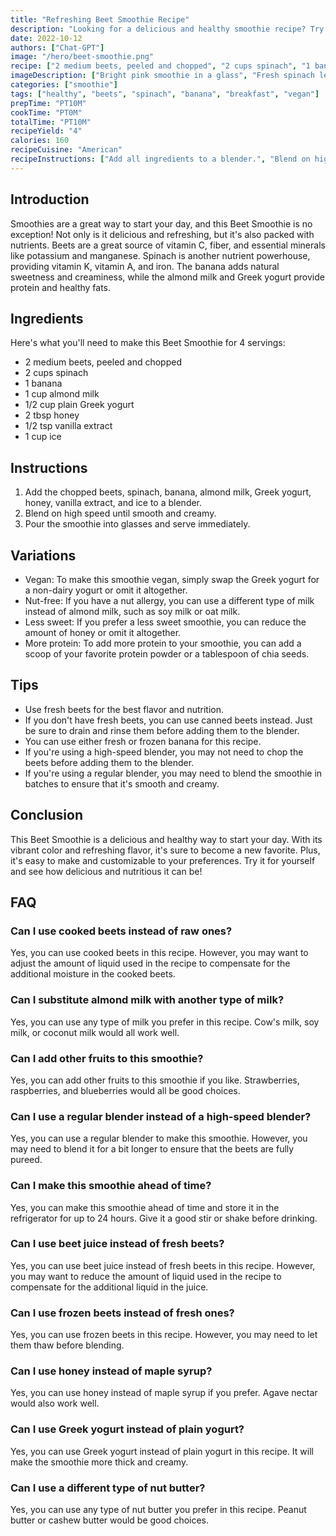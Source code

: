 ```yaml
---
title: "Refreshing Beet Smoothie Recipe"
description: "Looking for a delicious and healthy smoothie recipe? Try this refreshing Beet Smoothie that's packed with nutrients and easy to make!"
date: 2022-10-12
authors: ["Chat-GPT"]
image: "/hero/beet-smoothie.png"
recipe: ["2 medium beets, peeled and chopped", "2 cups spinach", "1 banana", "1 cup almond milk", "1/2 cup plain Greek yogurt", "2 tbsp honey", "1/2 tsp vanilla extract", "1 cup ice"]
imageDescription: ["Bright pink smoothie in a glass", "Fresh spinach leaves", "Chopped beets and banana", "Honey jar and vanilla extract bottle"]
categories: ["smoothie"]
tags: ["healthy", "beets", "spinach", "banana", "breakfast", "vegan"]
prepTime: "PT10M"
cookTime: "PT0M"
totalTime: "PT10M"
recipeYield: "4"
calories: 160
recipeCuisine: "American"
recipeInstructions: ["Add all ingredients to a blender.", "Blend on high speed until smooth and creamy.", "Pour into glasses and serve immediately."]
---
```


## Introduction

Smoothies are a great way to start your day, and this Beet Smoothie is no exception! Not only is it delicious and refreshing, but it's also packed with nutrients. Beets are a great source of vitamin C, fiber, and essential minerals like potassium and manganese. Spinach is another nutrient powerhouse, providing vitamin K, vitamin A, and iron. The banana adds natural sweetness and creaminess, while the almond milk and Greek yogurt provide protein and healthy fats. 

## Ingredients

Here's what you'll need to make this Beet Smoothie for 4 servings:

- 2 medium beets, peeled and chopped
- 2 cups spinach
- 1 banana
- 1 cup almond milk
- 1/2 cup plain Greek yogurt
- 2 tbsp honey
- 1/2 tsp vanilla extract
- 1 cup ice

## Instructions

1. Add the chopped beets, spinach, banana, almond milk, Greek yogurt, honey, vanilla extract, and ice to a blender.
2. Blend on high speed until smooth and creamy. 
3. Pour the smoothie into glasses and serve immediately.

## Variations

- Vegan: To make this smoothie vegan, simply swap the Greek yogurt for a non-dairy yogurt or omit it altogether.
- Nut-free: If you have a nut allergy, you can use a different type of milk instead of almond milk, such as soy milk or oat milk.
- Less sweet: If you prefer a less sweet smoothie, you can reduce the amount of honey or omit it altogether.
- More protein: To add more protein to your smoothie, you can add a scoop of your favorite protein powder or a tablespoon of chia seeds.

## Tips

- Use fresh beets for the best flavor and nutrition.
- If you don't have fresh beets, you can use canned beets instead. Just be sure to drain and rinse them before adding them to the blender.
- You can use either fresh or frozen banana for this recipe.
- If you're using a high-speed blender, you may not need to chop the beets before adding them to the blender.
- If you're using a regular blender, you may need to blend the smoothie in batches to ensure that it's smooth and creamy.

## Conclusion

This Beet Smoothie is a delicious and healthy way to start your day. With its vibrant color and refreshing flavor, it's sure to become a new favorite. Plus, it's easy to make and customizable to your preferences. Try it for yourself and see how delicious and nutritious it can be!

## FAQ

### Can I use cooked beets instead of raw ones?

Yes, you can use cooked beets in this recipe. However, you may want to adjust the amount of liquid used in the recipe to compensate for the additional moisture in the cooked beets.

### Can I substitute almond milk with another type of milk?

Yes, you can use any type of milk you prefer in this recipe. Cow's milk, soy milk, or coconut milk would all work well.

### Can I add other fruits to this smoothie?

Yes, you can add other fruits to this smoothie if you like. Strawberries, raspberries, and blueberries would all be good choices.

### Can I use a regular blender instead of a high-speed blender?

Yes, you can use a regular blender to make this smoothie. However, you may need to blend it for a bit longer to ensure that the beets are fully pureed.

### Can I make this smoothie ahead of time?

Yes, you can make this smoothie ahead of time and store it in the refrigerator for up to 24 hours. Give it a good stir or shake before drinking.

### Can I use beet juice instead of fresh beets?

Yes, you can use beet juice instead of fresh beets in this recipe. However, you may want to reduce the amount of liquid used in the recipe to compensate for the additional liquid in the juice.

### Can I use frozen beets instead of fresh ones?

Yes, you can use frozen beets in this recipe. However, you may need to let them thaw before blending.

### Can I use honey instead of maple syrup?

Yes, you can use honey instead of maple syrup if you prefer. Agave nectar would also work well.

### Can I use Greek yogurt instead of plain yogurt?

Yes, you can use Greek yogurt instead of plain yogurt in this recipe. It will make the smoothie more thick and creamy.

### Can I use a different type of nut butter?

Yes, you can use any type of nut butter you prefer in this recipe. Peanut butter or cashew butter would be good choices.